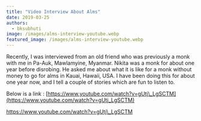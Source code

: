 ```yaml
---
title: "Video Interview About Alms"
date: 2019-03-25
authors: 
  - bksubhuti
image: /images/alms-interview-youtube.webp
featured_image: /images/alms-interview-youtube.webp
---
```


Recently, I was interviewed from an old friend who was previously a monk with me in Pa-Auk, Mawlamyine, Myanmar. Nikita was a monk for about one year before disrobing. He asked me about what it is like for a monk without money to go for alms in Kauai, Hawaii, USA. I have been doing this for about one year now, and I tell a couple of stories which are fun to listen to.

Below is a link : [https://www.youtube.com/watch?v=gUtj\_LgSCTM](https://www.youtube.com/watch?v=gUtj_LgSCTM)

https://www.youtube.com/watch?v=gUtj\_LgSCTM